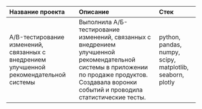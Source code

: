 | Название проекта | Описание  |  Стек |
| :------------------- | :----------------------------------------- |:---------------------------|
| A/B-тестирование изменений, связанных с внедрением улучшенной рекомендательной системы | Выполнила А/Б-тестирование изменений, связанных с внедрением улучшенной рекомендательной системы в приложении по продаже продуктов. Создавала воронки событий и проводила статистические тесты. | python, pandas, numpy, scipy, matplotlib, seaborn, plotly|


